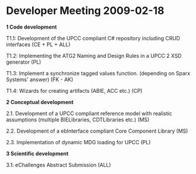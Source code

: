 # Developer Meeting 2009-02-18 #

**1 Code development**

T1.1: Development of the UPCC compliant C# repository including CRUD interfaces
(CE + PL + ALL)


T1.2: Implementing the ATG2 Naming and Design Rules in a UPCC 2 XSD generator
(PL)


T1.3: Implement a synchronize tagged values function. (depending on Sparx Systems' answer) (FK - AK)

T1.4: Wizards for creating artifacts (ABIE, ACC etc.) (CP)


**2 Conceptual development**

2.1. Development of a UPCC compliant reference model with realistic assumptions (multiple BIELibraries, CDTLibraries etc.) (MS)

2.2. Development of a ebInterface compliant Core Component Library (MS)

2.3. Implementation of dynamic MDG loading for UPCC (PL)


**3 Scientific development**

3.1: eChallenges Abstract Submission (ALL)